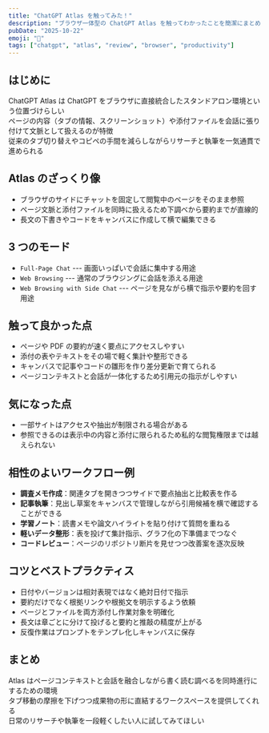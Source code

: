 ```yaml
---
title: "ChatGPT Atlas を触ってみた！"
description: "ブラウザ一体型の ChatGPT Atlas を触ってわかったことを簡潔にまとめました（初期インプレッション）"
pubDate: "2025-10-22"
emoji: "🧭"
tags: ["chatgpt", "atlas", "review", "browser", "productivity"]
---
```


## はじめに

ChatGPT Atlas は ChatGPT をブラウザに直接統合したスタンドアロン環境という位置づけらしい  
ページの内容（タブの情報、スクリーンショット）や添付ファイルを会話に張り付けて文脈として扱えるのが特徴  
従来のタブ切り替えやコピペの手間を減らしながらリサーチと執筆を一気通貫で進められる

## Atlas のざっくり像

- ブラウザのサイドにチャットを固定して閲覧中のページをそのまま参照
- ページ文脈と添付ファイルを同時に扱えるため下調べから要約までが直線的
- 長文の下書きやコードをキャンバスに作成して横で編集できる

## 3 つのモード

- `Full-Page Chat` --- 画面いっぱいで会話に集中する用途
- `Web Browsing` --- 通常のブラウジングに会話を添える用途
- `Web Browsing with Side Chat` --- ページを見ながら横で指示や要約を回す用途

## 触って良かった点

- ページや PDF の要約が速く要点にアクセスしやすい
- 添付の表やテキストをその場で軽く集計や整形できる
- キャンバスで記事やコードの雛形を作り差分更新で育てられる
- ページコンテキストと会話が一体化するため引用元の指示がしやすい

## 気になった点

- 一部サイトはアクセスや抽出が制限される場合がある
- 参照できるのは表示中の内容と添付に限られるため私的な閲覧権限までは越えられない

## 相性のよいワークフロー例

- **調査メモ作成**：関連タブを開きつつサイドで要点抽出と比較表を作る
- **記事執筆**：見出し草案をキャンバスで管理しながら引用候補を横で確認することができる
- **学習ノート**：読書メモや論文ハイライトを貼り付けて質問を重ねる
- **軽いデータ整形**：表を投げて集計指示、グラフ化の下準備までつなぐ
- **コードレビュー**：ページのリポジトリ断片を見せつつ改善案を逐次反映

## コツとベストプラクティス

- 日付やバージョンは相対表現ではなく絶対日付で指示
- 要約だけでなく根拠リンクや根拠文を明示するよう依頼
- ページとファイルを両方添付し作業対象を明確化
- 長文は章ごとに分けて投げると要約と推敲の精度が上がる
- 反復作業はプロンプトをテンプレ化しキャンバスに保存

## まとめ

Atlas はページコンテキストと会話を融合しながら書く読む調べるを同時進行にするための環境  
タブ移動の摩擦を下げつつ成果物の形に直結するワークスペースを提供してくれる  
日常のリサーチや執筆を一段軽くしたい人に試してみてほしい
